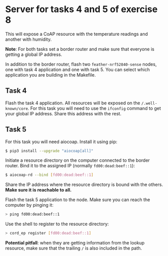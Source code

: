 # Server for tasks 4 and 5 of exercise 8

This will expose a CoAP resource with the temperature readings and another with
humidity.

**Note**: For both tasks set a border router and make sure that everyone is
getting a global IP address.

In addition to the border router, flash two `feather-nrf52840-sense` nodes, one with task
4 application and one with task 5. You can select which application you are
building in the Makefile.

## Task 4
Flash the task 4 application. All resources will be exposed on the
`/.well-known/core`. For this task you will need to use the `ifconfig` command
to get your global IP address. Share this address with the rest.

## Task 5
For this task you will need aiocoap. Install it using pip:
```sh
$ pip3 install --upgrade "aiocoap[all]"
```

Initiate a resource directory on the computer connected to the border router.
Bind it to the assigned IP (normally `fd00:dead:beef::1`):
```sh
$ aiocoap-rd --bind [fd00:dead:beef::1]
```

Share the IP address where the resource directory is bound with the others.
**Make sure it is reachable to all.**

Flash the task 5 application to the node. Make sure you can reach the
computer by pinging it:
```sh
> ping fd00:dead:beef::1
```

Use the shell to register to the resource directory:
```sh
> cord_ep register [fd00:dead:beef::1]
```

**Potential pitfall**: when they are getting information from the lookup resource, make sure that
the trailing `/` is also included in the path.
